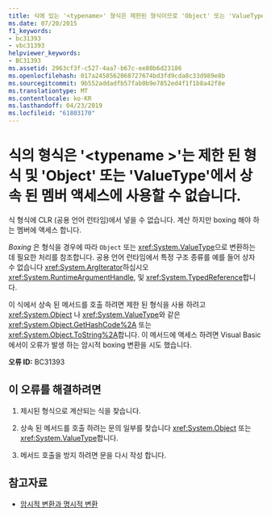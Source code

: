 ```yaml
---
title: 식에 있는 '<typename>' 형식은 제한된 형식이므로 'Object' 또는 'ValueType'에서 상속된 멤버에 액세스하는 데 사용할 수 없습니다.
ms.date: 07/20/2015
f1_keywords:
- bc31393
- vbc31393
helpviewer_keywords:
- BC31393
ms.assetid: 2963cf3f-c527-4aa7-b67c-ee80b6d23186
ms.openlocfilehash: 017a2458562068727674bd3fd9cda8c33d989e8b
ms.sourcegitcommit: 9b552addadfb57fab0b9e7852ed4f1f1b8a42f8e
ms.translationtype: MT
ms.contentlocale: ko-KR
ms.lasthandoff: 04/23/2019
ms.locfileid: "61803170"
---
```

# <a name="expression-has-the-type-typename-which-is-a-restricted-type-and-cannot-be-used-to-access-members-inherited-from-object-or-valuetype"></a>식의 형식은 '\<typename >'는 제한 된 형식 및 'Object' 또는 'ValueType'에서 상속 된 멤버 액세스에 사용할 수 없습니다.
식 형식에 CLR (공용 언어 런타임)에서 넣을 수 없습니다. 계산 하지만 boxing 해야 하는 멤버에 액세스 합니다.  
  
 *Boxing* 은 형식을 경우에 따라 `Object` 또는 <xref:System.ValueType>으로 변환하는 데 필요한 처리를 참조합니다. 공용 언어 런타임에서 특정 구조 종류를 예를 들어 상자 수 없습니다 <xref:System.ArgIterator>하십시오 <xref:System.RuntimeArgumentHandle>, 및 <xref:System.TypedReference>합니다.  
  
 이 식에서 상속 된 메서드를 호출 하려면 제한 된 형식을 사용 하려고 <xref:System.Object> 나 <xref:System.ValueType>와 같은 <xref:System.Object.GetHashCode%2A> 또는 <xref:System.Object.ToString%2A>합니다. 이 메서드에 액세스 하려면 Visual Basic에서이 오류가 발생 하는 암시적 boxing 변환을 시도 했습니다.  
  
 **오류 ID:** BC31393  
  
## <a name="to-correct-this-error"></a>이 오류를 해결하려면  
  
1. 제시된 형식으로 계산되는 식을 찾습니다.  
  
2. 상속 된 메서드를 호출 하려는 문의 일부를 찾습니다 <xref:System.Object> 또는 <xref:System.ValueType>합니다.  
  
3. 메서드 호출을 방지 하려면 문을 다시 작성 합니다.  
  
## <a name="see-also"></a>참고자료

- [암시적 변환과 명시적 변환](../../../visual-basic/programming-guide/language-features/data-types/implicit-and-explicit-conversions.md)
